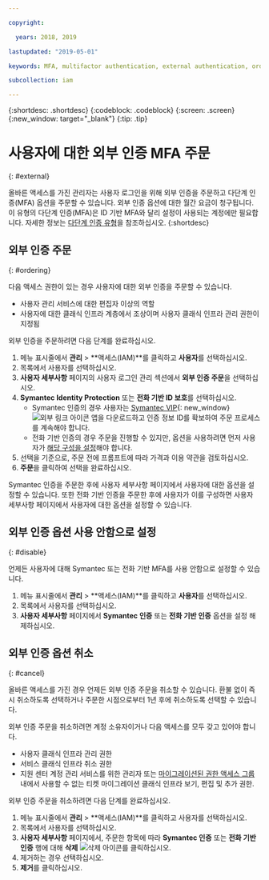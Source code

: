 ```yaml
---

copyright:

  years: 2018, 2019

lastupdated: "2019-05-01"

keywords: MFA, multifactor authentication, external authentication, order authentication, Symantec, phone-based authentication, cancel authentication order

subcollection: iam

---
```


{:shortdesc: .shortdesc}
{:codeblock: .codeblock}
{:screen: .screen}
{:new_window: target="_blank"}
{:tip: .tip}

# 사용자에 대한 외부 인증 MFA 주문
{: #external}

올바른 액세스를 가진 관리자는 사용자 로그인을 위해 외부 인증을 주문하고 다단계 인증(MFA) 옵션을 주문할 수 있습니다. 외부 인증 옵션에 대한 월간 요금이 청구됩니다. 이 유형의 다단계 인증(MFA)은 ID 기반 MFA와 달리 설정이 사용되는 계정에만 필요합니다. 자세한 정보는 [다단계 인증 유형](/docs/iam?topic=iam-types#types)을 참조하십시오.
{:shortdesc}

## 외부 인증 주문
{: #ordering}

다음 액세스 권한이 있는 경우 사용자에 대한 외부 인증을 주문할 수 있습니다.

* 사용자 관리 서비스에 대한 편집자 이상의 역할
* 사용자에 대한 클래식 인프라 계층에서 조상이며 사용자 클래식 인프라 관리 권한이 지정됨

외부 인증을 주문하려면 다음 단계를 완료하십시오.

1. 메뉴 표시줄에서 **관리** &gt; **액세스(IAM)**를 클릭하고 **사용자**를 선택하십시오.
2. 목록에서 사용자를 선택하십시오.
3. **사용자 세부사항** 페이지의 사용자 로그인 관리 섹션에서 **외부 인증 주문**을 선택하십시오.
4. **Symantec Identity Protection** 또는 **전화 기반 ID 보호**를 선택하십시오.
    * Symantec 인증의 경우 사용자는 [Symantec VIP](https://vip.symantec.com/){: new_window} ![외부 링크 아이콘](../icons/launch-glyph.svg) 앱을 다운로드하고 인증 정보 ID를 확보하여 주문 프로세스를 계속해야 합니다.
    * 전화 기반 인증의 경우 주문을 진행할 수 있지만, 옵션을 사용하려면 먼저 사용자가 [해당 구성을 설정](/docs/account?topic=account-login-settings#setting-up-phone-based-authentication)해야 합니다.
5. 선택을 기준으로, 주문 전에 프롬프트에 따라 가격과 이용 약관을 검토하십시오.
6. **주문**을 클릭하여 선택을 완료하십시오.

Symantec 인증을 주문한 후에 사용자 세부사항 페이지에서 사용자에 대한 옵션을 설정할 수 있습니다. 또한 전화 기반 인증을 주문한 후에 사용자가 이를 구성하면 사용자 세부사항 페이지에서 사용자에 대한 옵션을 설정할 수 있습니다.

## 외부 인증 옵션 사용 안함으로 설정
{: #disable}

언제든 사용자에 대해 Symantec 또는 전화 기반 MFA를 사용 안함으로 설정할 수 있습니다.

1. 메뉴 표시줄에서 **관리** &gt; **액세스(IAM)**를 클릭하고 **사용자**를 선택하십시오.
2. 목록에서 사용자를 선택하십시오.
3. **사용자 세부사항** 페이지에서 **Symantec 인증** 또는 **전화 기반 인증** 옵션을 설정 해제하십시오.

## 외부 인증 옵션 취소
{: #cancel}

올바른 액세스를 가진 경우 언제든 외부 인증 주문을 취소할 수 있습니다. 환불 없이 즉시 취소하도록 선택하거나 주문한 시점으로부터 1년 후에 취소하도록 선택할 수 있습니다.

외부 인증 주문을 취소하려면 계정 소유자이거나 다음 액세스를 모두 갖고 있어야 합니다.

* 사용자 클래식 인프라 관리 권한
* 서비스 클래식 인프라 취소 권한
* 지원 센터 계정 관리 서비스를 위한 관리자 또는 [마이그레이션된 권한 액세스 그룹](/docs/iam?topic=iam-migrated_permissions) 내에서 사용할 수 없는 티켓 마이그레이션 클래식 인프라 보기, 편집 및 추가 권한.

외부 인증 주문을 취소하려면 다음 단계를 완료하십시오.

1. 메뉴 표시줄에서 **관리** &gt; **액세스(IAM)**를 클릭하고 사용자를 선택하십시오.
2. 목록에서 사용자를 선택하십시오.
3. **사용자 세부사항** 페이지에서, 주문한 항목에 따라 **Symantec 인증** 또는 **전화 기반 인증** 행에 대해 **삭제** ![삭제 아이콘](../icons/icon_trash.svg)를 클릭하십시오.
4. 제거하는 경우 선택하십시오.
5. **제거**를 클릭하십시오.
